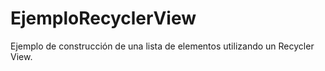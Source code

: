 # EjemploRecyclerView
Ejemplo de construcción de una lista de elementos utilizando un Recycler View.
